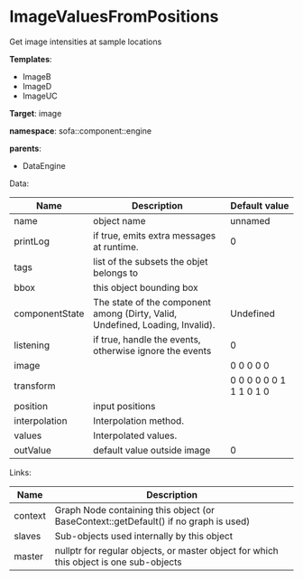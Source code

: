# ImageValuesFromPositions

Get image intensities at sample locations


__Templates__:

- ImageB
- ImageD
- ImageUC

__Target__: image

__namespace__: sofa::component::engine

__parents__: 

- DataEngine

Data: 

<table>
<thead>
    <tr>
        <th>Name</th>
        <th>Description</th>
        <th>Default value</th>
    </tr>
</thead>
<tbody>
	<tr>
		<td>name</td>
		<td>
object name
</td>
		<td>unnamed</td>
	</tr>
	<tr>
		<td>printLog</td>
		<td>
if true, emits extra messages at runtime.
</td>
		<td>0</td>
	</tr>
	<tr>
		<td>tags</td>
		<td>
list of the subsets the objet belongs to
</td>
		<td></td>
	</tr>
	<tr>
		<td>bbox</td>
		<td>
this object bounding box
</td>
		<td></td>
	</tr>
	<tr>
		<td>componentState</td>
		<td>
The state of the component among (Dirty, Valid, Undefined, Loading, Invalid).
</td>
		<td>Undefined</td>
	</tr>
	<tr>
		<td>listening</td>
		<td>
if true, handle the events, otherwise ignore the events
</td>
		<td>0</td>
	</tr>
	<tr>
		<td>image</td>
		<td>

</td>
		<td>0 0 0 0 0</td>
	</tr>
	<tr>
		<td>transform</td>
		<td>

</td>
		<td>0 0 0 0 0 0 1 1 1 0 1 0</td>
	</tr>
	<tr>
		<td>position</td>
		<td>
input positions
</td>
		<td></td>
	</tr>
	<tr>
		<td>interpolation</td>
		<td>
Interpolation method.
</td>
		<td></td>
	</tr>
	<tr>
		<td>values</td>
		<td>
Interpolated values.
</td>
		<td></td>
	</tr>
	<tr>
		<td>outValue</td>
		<td>
default value outside image
</td>
		<td>0</td>
	</tr>

</tbody>
</table>

Links: 

| Name | Description |
| ---- | ----------- |
|context|Graph Node containing this object (or BaseContext::getDefault() if no graph is used)|
|slaves|Sub-objects used internally by this object|
|master|nullptr for regular objects, or master object for which this object is one sub-objects|




